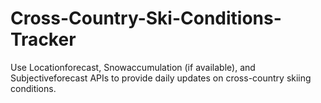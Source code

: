 # Cross-Country-Ski-Conditions-Tracker
Use Locationforecast, Snowaccumulation (if available), and Subjectiveforecast APIs to provide daily updates on cross-country skiing conditions.
